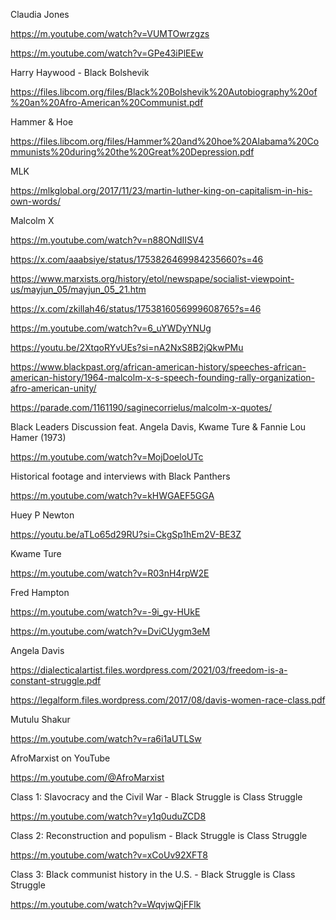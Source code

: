 Claudia Jones

https://m.youtube.com/watch?v=VUMTOwrzgzs

https://m.youtube.com/watch?v=GPe43iPlEEw

Harry Haywood - Black Bolshevik

https://files.libcom.org/files/Black%20Bolshevik%20Autobiography%20of%20an%20Afro-American%20Communist.pdf

Hammer & Hoe

https://files.libcom.org/files/Hammer%20and%20hoe%20Alabama%20Communists%20during%20the%20Great%20Depression.pdf


MLK

https://mlkglobal.org/2017/11/23/martin-luther-king-on-capitalism-in-his-own-words/

Malcolm X

https://m.youtube.com/watch?v=n88ONdIISV4

https://x.com/aaabsiye/status/1753826469984235660?s=46

https://www.marxists.org/history/etol/newspape/socialist-viewpoint-us/mayjun_05/mayjun_05_21.htm

https://x.com/zkillah46/status/1753816056999608765?s=46

https://m.youtube.com/watch?v=6_uYWDyYNUg

https://youtu.be/2XtqoRYvUEs?si=nA2NxS8B2jQkwPMu

https://www.blackpast.org/african-american-history/speeches-african-american-history/1964-malcolm-x-s-speech-founding-rally-organization-afro-american-unity/

https://parade.com/1161190/saginecorrielus/malcolm-x-quotes/

Black Leaders Discussion feat. Angela Davis, Kwame Ture & Fannie Lou Hamer (1973)

https://m.youtube.com/watch?v=MojDoeloUTc

Historical footage and interviews with Black Panthers

https://m.youtube.com/watch?v=kHWGAEF5GGA

Huey P Newton

https://youtu.be/aTLo65d29RU?si=CkgSp1hEm2V-BE3Z

Kwame Ture

https://m.youtube.com/watch?v=R03nH4rpW2E

Fred Hampton

https://m.youtube.com/watch?v=-9i_gv-HUkE

https://m.youtube.com/watch?v=DviCUygm3eM

Angela Davis

https://dialecticalartist.files.wordpress.com/2021/03/freedom-is-a-constant-struggle.pdf

https://legalform.files.wordpress.com/2017/08/davis-women-race-class.pdf

Mutulu Shakur

https://m.youtube.com/watch?v=ra6i1aUTLSw

AfroMarxist on YouTube

https://m.youtube.com/@AfroMarxist

Class 1: Slavocracy and the Civil War - Black Struggle is Class Struggle

https://m.youtube.com/watch?v=y1q0uduZCD8

Class 2: Reconstruction and populism - Black Struggle is Class Struggle

https://m.youtube.com/watch?v=xCoUv92XFT8

Class 3: Black communist history in the U.S. - Black Struggle is Class Struggle

https://m.youtube.com/watch?v=WqvjwQjFFlk

